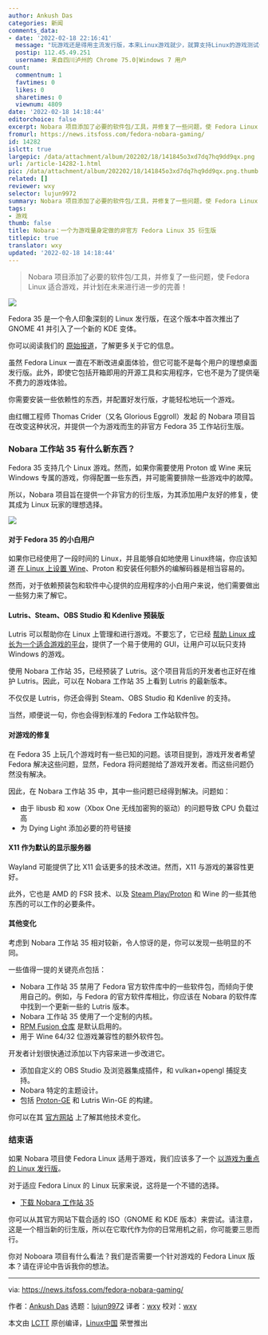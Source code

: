 ```yaml
---
author: Ankush Das
categories: 新闻
comments_data:
- date: '2022-02-18 22:16:41'
  message: "玩游戏还是得用主流发行版，本来Linux游戏就少，就算支持Linux的游戏测试也不能覆盖所有发行版。<br />\r\n这种专门量身定做的发行版，鬼知道相比原版改动了些啥。"
  postip: 112.45.49.251
  username: 来自四川泸州的 Chrome 75.0|Windows 7 用户
count:
  commentnum: 1
  favtimes: 0
  likes: 0
  sharetimes: 0
  viewnum: 4809
date: '2022-02-18 14:18:44'
editorchoice: false
excerpt: Nobara 项目添加了必要的软件包/工具，并修复了一些问题，使 Fedora Linux 适合游戏，并计划在未来进行进一步的完善！
fromurl: https://news.itsfoss.com/fedora-nobara-gaming/
id: 14282
islctt: true
largepic: /data/attachment/album/202202/18/141845o3xd7dq7hq9dd9qx.png
url: /article-14282-1.html
pic: /data/attachment/album/202202/18/141845o3xd7dq7hq9dd9qx.png.thumb.jpg
related: []
reviewer: wxy
selector: lujun9972
summary: Nobara 项目添加了必要的软件包/工具，并修复了一些问题，使 Fedora Linux 适合游戏，并计划在未来进行进一步的完善！
tags:
- 游戏
thumb: false
title: Nobara：一个为游戏量身定做的非官方 Fedora Linux 35 衍生版
titlepic: true
translator: wxy
updated: '2022-02-18 14:18:44'
---
```



> 
> Nobara 项目添加了必要的软件包/工具，并修复了一些问题，使 Fedora Linux 适合游戏，并计划在未来进行进一步的完善！
> 
> 
> 


![](/data/attachment/album/202202/18/141845o3xd7dq7hq9dd9qx.png)


Fedora 35 是一个令人印象深刻的 Linux 发行版，在这个版本中首次推出了 GNOME 41 并引入了一个新的 KDE 变体。


你可以阅读我们的 [原始报道](https://news.itsfoss.com/fedora-35-release/)，了解更多关于它的信息。


虽然 Fedora Linux 一直在不断改进桌面体验，但它可能不是每个用户的理想桌面发行版。此外，即使它包括开箱即用的开源工具和实用程序，它也不是为了提供毫不费力的游戏体验。


你需要安装一些依赖性的东西，并配置好发行版，才能轻松地玩一个游戏。


由红帽工程师 Thomas Crider（又名 Glorious Eggroll）发起 的 Nobara 项目旨在改变这种状况，并提供一个为游戏而生的非官方 Fedora 35 工作站衍生版。


### Nobara 工作站 35 有什么新东西？


Fedora 35 支持几个 Linux 游戏。然而，如果你需要使用 Proton 或 Wine 来玩 Windows 专属的游戏，你得配置一些东西，并可能需要排除一些游戏中的故障。


所以，Nobara 项目旨在提供一个非官方的衍生版，为其添加用户友好的修复，使其成为 Linux 玩家的理想选择。


![](/data/attachment/album/202202/18/141846z6rolflukjve64uw.jpg)


#### 对于 Fedora 35 的小白用户


如果你已经使用了一段时间的 Linux，并且能够自如地使用 Linux终端，你应该知道 [在 Linux 上设置 Wine](https://itsfoss.com/use-windows-applications-linux/)、Proton 和安装任何额外的编解码器是相当容易的。


然而，对于依赖预装包和软件中心提供的应用程序的小白用户来说，他们需要做出一些努力来了解它。


#### Lutris、Steam、OBS Studio 和 Kdenlive 预装版


Lutris 可以帮助你在 Linux 上管理和进行游戏。不要忘了，它已经 [帮助 Linux 成长为一个适合游戏的平台](https://news.itsfoss.com/lutris-creator-interview/)，提供了一个易于使用的 GUI，让用户可以玩只支持 Windows 的游戏。


使用 Nobara 工作站 35，已经预装了 Lutris。这个项目背后的开发者也正好在维护 Lutris。因此，可以在 Nobara 工作站 35 上看到 Lutris 的最新版本。


不仅仅是 Lutris，你还会得到 Steam、OBS Studio 和 Kdenlive 的支持。


当然，顺便说一句，你也会得到标准的 Fedora 工作站软件包。


#### 对游戏的修复


在 Fedora 35 上玩几个游戏时有一些已知的问题。该项目提到，游戏开发者希望 Fedora 解决这些问题，显然，Fedora 将问题抛给了游戏开发者。而这些问题仍然没有解决。


因此，在 Nobara 工作站 35 中，其中一些问题已经得到解决。问题如：


* 由于 libusb 和 xow（Xbox One 无线加密狗的驱动）的问题导致 CPU 负载过高
* 为 Dying Light 添加必要的符号链接


#### X11 作为默认的显示服务器


Wayland 可能提供了比 X11 会话更多的技术改进。然而，X11 与游戏的兼容性更好。


此外，它也是 AMD 的 FSR 技术、以及 [Steam Play/Proton](https://itsfoss.com/steam-play/) 和 Wine 的一些其他东西的可以工作的必要条件。


#### 其他变化


考虑到 Nobara 工作站 35 相对较新，令人惊讶的是，你可以发现一些明显的不同。


一些值得一提的关键亮点包括：


* Nobara 工作站 35 禁用了 Fedora 官方软件库中的一些软件包，而倾向于使用自己的。例如，与 Fedora 的官方软件库相比，你应该在 Nobara 的软件库中找到一个更新一些的 Lutris 版本。
* Nobara 工作站 35 使用了一个定制的内核。
* [RPM Fusion 仓库](https://itsfoss.com/fedora-third-party-repos/) 是默认启用的。
* 用于 Wine 64/32 位游戏兼容性的额外软件包。


开发者计划很快通过添加以下内容来进一步改进它。


* 添加自定义的 OBS Studio 及浏览器集成插件，和 vulkan+opengl 捕捉支持。
* Nobara 特定的主题设计。
* 包括 [Proton-GE](https://github.com/GloriousEggroll/proton-ge-custom) 和 Lutris Win-GE 的构建。


你可以在其 [官方网站](https://nobaraproject.org/) 上了解其他技术变化。


### 结束语


如果 Nobara 项目使 Fedora Linux 适用于游戏，我们应该多了一个 [以游戏为重点的 Linux 发行版](https://itsfoss.com/linux-gaming-distributions/)。


对于适应 Fedora Linux 的 Linux 玩家来说，这将是一个不错的选择。


* [下载 Nobara 工作站 35](https://nobaraproject.org/)


你可以从其官方网站下载合适的 ISO（GNOME 和 KDE 版本）来尝试。请注意，这是一个相当新的衍生版，所以在它取代作为你的日常用机之前，你可能要三思而行。


你对 Noboara 项目有什么看法？我们是否需要一个针对游戏的 Fedora Linux 版本？请在评论中告诉我你的想法。




---


via: <https://news.itsfoss.com/fedora-nobara-gaming/>


作者：[Ankush Das](https://news.itsfoss.com/author/ankush/) 选题：[lujun9972](https://github.com/lujun9972) 译者：[wxy](https://github.com/wxy) 校对：[wxy](https://github.com/wxy)


本文由 [LCTT](https://github.com/LCTT/TranslateProject) 原创编译，[Linux中国](https://linux.cn/) 荣誉推出